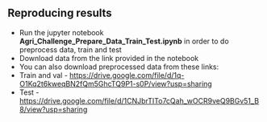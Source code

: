 ## Reproducing results

*  Run the jupyter notebook **Agri_Challenge_Prepare_Data_Train_Test.ipynb** in order to do preprocess data, train and test
*  Download data from the link provided in the notebook
*  You can also download preprocessed data from these links:
*  Train and val - https://drive.google.com/file/d/1q-O1Kq2t6kweqBN2fQm5GhcTQ9P1-s0P/view?usp=sharing
*  Test - https://drive.google.com/file/d/1CNJbrTITo7cQah_wOCR9veQ9BGv51_B8/view?usp=sharing
